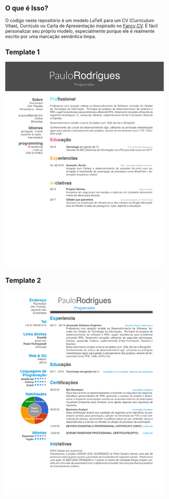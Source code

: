 ## O que é Isso?
O codigo neste repositório é um modelo LaTeX para um CV (Curriculum Vitae), Currículo ou Carta de Apresentação inspirado no  [Fancy CV](https://www.sharelatex.com/templates/cv-or-resume/fancy-cv). É fácil personalizar seu próprio modelo, especialmente porque ele é realmente escrito por uma marcação semântica limpa.

## Template 1

![image](https://github.com/paulorodrigues99/CVtemplate/blob/master/img/Curriculo%20-%20Paulo%20Victor-1.png)

## Template 2

![image](https://github.com/paulorodrigues99/CVtemplate/blob/master/img/Curriculo%20-%20Paulo%20Victor-2-1.png)
